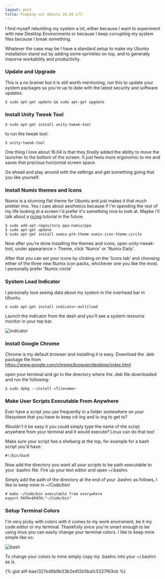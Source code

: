 ```yaml
---
layout: post
title: Pimping out Ubuntu 16.04 LTS
---
```


I find myself rebuilding my system a lot, either because I want to experiment with new Desktop Environments or because I keep corrupting my system files because I break something. 
  
Whatever the case may be I have a standard setup to make my Ubuntu installation stand out by adding some sprinkles on top, and to generally imporve workability and productivity.

### Update and Upgrade

This is a no brainer but it is still worth mentioning, run this to update your system packages so you're up to date with the latest security and software updates. 

~~~
$ sudo apt-get update && sudo apt-get upgdate 
~~~

### Install Unity Tweek Tool

~~~	
$ sudo apt-get install unity-tweak-tool
~~~

to run the tweak tool:

~~~
$ unity-tweak-tool
~~~

One thing I love about 16.04 is that they _finally_ added the ability to move the launcher to the bottom of the screen. It just feels more ergonomic to me and saves that precious horizontal screen space. 
  
Go ahead and play around with the settings and get something going that you like yourself. 

### Install Numix themes and Icons

Numix is a stunning flat theme for Ubuntu and just makes it that much prettier imo. Yes I care about aesthetics because if i'm spending the rest of my life looking at a screen i'd prefer it's something nice to look at. Maybe i'll talk about a [ricing](https://wiki.installgentoo.com/index.php/GNU/Linux_ricing) tutorial in the future. 

~~~ 
$ sudo add-apt-repository ppa:numix/ppa
$ sudo apt-get update
$ sudo apt-get install numix-gtk-theme numix-icon-theme-circle
~~~

Now after you're done installing the themes and icons, open unity-tweak-tool, under appearance > Theme, click 'Numix' or 'Numix Daily'.
  
After that you can set your icons by clicking on the 'Icons tab' and choosing either of the three new Numix icon packs, whichever one you like the most. I personally prefer 'Numix-circle'


### System Load Indicator

I personally love seeing data about my system in the overhead bar in Ubuntu.

~~~
$ sudo apt-get install indicator-multiload
~~~

Launch the indicator from the dash and you'll see a system resource monitor in your top bar. 

![indicator](http://i.imgur.com/KxpKDRd.png)

### Install Google Chrome

Chrome is my default browser and installing it is easy. Download the .deb package file from https://www.google.com/chrome/browser/desktop/index.html
  
open your terminal and go to the directory where the .deb file downloaded and run the following:

~~~
$ sudo dpkg --install <filename>
~~~

### Make User Scripts Executable From Anywhere

Ever have a script you use frequently in a folder somewhere on your filesystem that you have to keep cd-ing and ls-ing to get to? 
  
Wouldn't it be easy it you could simply type the name of the script anywhere from your terminal and it would execute? Linux can do that too!

Make sure your script has a shebang at the top, for example for a bash script you'd have:

~~~
#!/bin/bash
~~~

Now add the directory you want all your scripts to be path executable to your .bashrc file. Fire up your text editor and open ~/.bashrc

Simply add the path of the directory at the end of your .bashrc as follows, I like to keep mine in ~/Code/bin/

~~~
# make ~/Code/bin executable from everywhere
export PATH=$PATH:"~/Code/bin"
~~~


### Setup Terminal Colors

I'm very picky with colors with it comes to my work enviroment, be it my code editor or my terminal. Thankfully since you're smart enough to be using linux you can easily change your terminal colors. I like to keep mine simple like so:

![bash](http://i.imgur.com/wORw2j7.png)

To change your colors to mine simply copy my .bashrc into your ~/.bashrc as is. 

{% gist alif-bae/327e46b9b33b2e4f2b5ba1c5327f63cb %}
